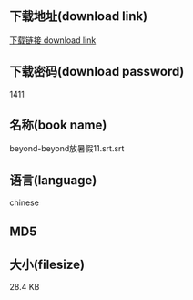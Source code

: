 ## 下载地址(download link)
[下载链接 download link](https://tutu365.netlify.app/?s=beyond-beyond%E6%94%BE%E6%9A%91%E5%81%8711.srt)

## 下载密码(download password)
1411

## 名称(book name)
beyond-beyond放暑假11.srt.srt

## 语言(language)
chinese

## MD5


## 大小(filesize)
28.4 KB
